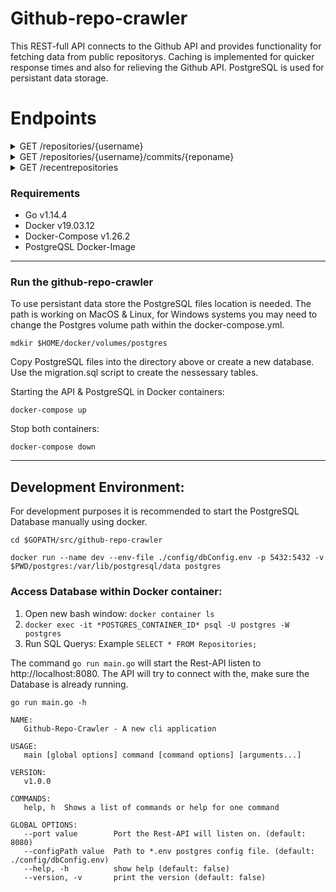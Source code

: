 # Github-repo-crawler

This REST-full API connects to the Github API and provides functionality for fetching data from public repositorys. Caching is implemented for quicker response times and also for relieving the Github API. PostgreSQL is used for persistant data storage.

# Endpoints

<details><summary>GET /repositories/{username}</summary>
<p>

#### Description:

Returns list of public repositories from user.

#### Parameters:

Content-Type: **application/json**<br/>
path: {username} \*required

##### Example Response Body:

```json
["project1", "project3", "project3"]
```

##### Responses:

200 OK<br/>
400 Bad Request<br/>
404 Not Found

</p>
</details>

<details><summary>GET /repositories/{username}/commits/{reponame}</summary>
<p>

#### Description:

Returns list of up to 20 commits related to the username and name of the repository. Results can be filtered by commit message when passing a search keyword as query parameter.

#### Parameters:

Content-Type: **application/json** <br/>
path: {username} \*required <br/>
path: {reponame} \*required <br/>
query: {search} optional

##### Example Response Body:

```json
[
  {
    "author": {
      "date": "2019-10-08T01:27:22Z",
      "email": "test@gmail.com",
      "name": "test test"
    },
    "comment_count": 0,
    "committer": {
      "date": "2019-10-08T01:27:22Z",
      "email": "test@github.com",
      "name": "GitHub"
    },
    "message": "Merge pull request #110 from test/patch-1\n\nHandle anchors in multiline mode",
    "tree": {
      "sha": "3723ec4f47f5f4fccdd9e53dcdd8b0739f1231f4",
      "url": "https://api.github.com/repos/test/test/git/trees/3723ec4f47f5f4fccdd9e53dcdd8b0739f1231f4"
    },
    "url": "https://api.github.com/repos/test/test/git/commits/41d6eabad7b055a83923150efd5518813831c9a5",
    "verification": {
      "payload": "tree 3723ec4f47f5f4fccdd9e53dcdd8b0739f1231f4\nparent 78bb627792fc8a5253baa9cd9d8160533b16fd85\nparent eab427817c819676cedf2d8998f571a10a8a703e\nauthor Brian Gesiak <test@gmail.com> 1570498042 -0400\ncommitter GitHub <noreply@github.com> 1570498042 -0400\n\nMerge pull request #110 from test/patch-1\n\nHandle anchors in multiline mode",
      "reason": "valid",
      "signature": "-----BEGIN PGP SIGNATURE-----\n\nwsBcBAABCAAQBQJdm+X6CRBK7hj4Ov3rIwAAdHIIAEhvV8HKAECVK+rMApAePuzi\n7HWbOf1EVZ+Tu1jKVI9klEQB5yJBeRng7RhORKM820MUqDkRsnohSjTBVZO/Qk0+\nWGlICe5qEoUVg4DkRX+Gr76qvtE1qkaOD1nE7N6yGnRVcJuilb1cLKMD9p2zoE1N\nWjsngJy2S3HiNwkhtEn/qKtuFFcDYymrlj2aOC3lLLbzUPRmgK1NocrciYu698va\n28Wf5AoYI6Sv7I/ep8SBFrOySiSBTqVyHE4rnVRElTI36MTbSptMAsKAo3CyyfUX\nUWqneG0Vz599zpyjSZOp/znMJE2Nfhtyto0bnXWWBazhWqAaCAdnrg0Ul1K4X80=\n=1Xbc\n-----END PGP SIGNATURE-----\n",
      "verified": true
    }
  }
]
```

##### Responses:

200 OK<br/>
400 Bad Request<br/>
404 Not Found

</p>
</details>

<details><summary>GET /recentrepositories</summary>
<p>

#### Description:

Returns list of the 20 recently requested repositories.

#### Parameters:

Content-Type: **application/json**<br/>

##### Example Response Body:

```json
[
  {
    "id": "172581071",
    "username": "username",
    "name": "repositoryName"
  }
]
```

##### Responses:

200 OK

</p>
</details>

### Requirements

- Go v1.14.4
- Docker v19.03.12
- Docker-Compose v1.26.2
- PostgreQSL Docker-Image

---

### Run the github-repo-crawler

To use persistant data store the PostgreSQL files location is needed. The path is working on MacOS & Linux, for Windows systems you may need to change the Postgres volume path within the docker-compose.yml.

```
mdkir $HOME/docker/volumes/postgres
```

Copy PostgreSQL files into the directory above or create a new database. Use the migration.sql script to create the nessessary tables.

Starting the API & PostgreSQL in Docker containers:

```
docker-compose up
```

Stop both containers:

```
docker-compose down
```

---

## Development Environment:

For development purposes it is recommended to start the PostgreSQL Database manually using docker.

```
cd $GOPATH/src/github-repo-crawler

docker run --name dev --env-file ./config/dbConfig.env -p 5432:5432 -v $PWD/postgres:/var/lib/postgresql/data postgres
```

### Access Database within Docker container:

1. Open new bash window: `docker container ls`
2. `docker exec -it *POSTGRES_CONTAINER_ID* psql -U postgres -W postgres`
3. Run SQL Querys: Example `SELECT * FROM Repositories;`

The command `go run main.go` will start the Rest-API listen to http://localhost:8080. The API will try to connect with the, make sure the Database is already running.

`go run main.go -h`

```
NAME:
   Github-Repo-Crawler - A new cli application

USAGE:
   main [global options] command [command options] [arguments...]

VERSION:
   v1.0.0

COMMANDS:
   help, h  Shows a list of commands or help for one command

GLOBAL OPTIONS:
   --port value        Port the Rest-API will listen on. (default: 8080)
   --configPath value  Path to *.env postgres config file. (default: ./config/dbConfig.env)
   --help, -h          show help (default: false)
   --version, -v       print the version (default: false)
```
